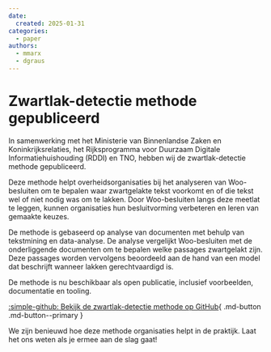 ```yaml
---
date:
  created: 2025-01-31
categories:
  - paper
authors:
  - mmarx
  - dgraus
---
```


# Zwartlak-detectie methode gepubliceerd

In samenwerking met het Ministerie van Binnenlandse Zaken en Koninkrijksrelaties, het Rijksprogramma voor Duurzaam Digitale Informatiehuishouding (RDDI) en TNO, hebben wij de zwartlak-detectie methode gepubliceerd. 

<!-- more -->

Deze methode helpt overheidsorganisaties bij het analyseren van Woo-besluiten om te bepalen waar zwartgelakte tekst voorkomt en of die tekst wel of niet nodig was om te lakken. Door Woo-besluiten langs deze meetlat te leggen, kunnen organisaties hun besluitvorming verbeteren en leren van gemaakte keuzes.

De methode is gebaseerd op analyse van documenten met behulp van tekstmining en data-analyse. De analyse vergelijkt Woo-besluiten met de onderliggende documenten om te bepalen welke passages zwartgelakt zijn. Deze passages worden vervolgens beoordeeld aan de hand van een model dat beschrijft wanneer lakken gerechtvaardigd is.

De methode is nu beschikbaar als open publicatie, inclusief voorbeelden, documentatie en tooling.

[:simple-github: Bekijk de zwartlak-detectie methode op GitHub](https://github.com/wooverheid/zwartlak-detectie){ .md-button .md-button--primary }

We zijn benieuwd hoe deze methode organisaties helpt in de praktijk. Laat het ons weten als je ermee aan de slag gaat!

